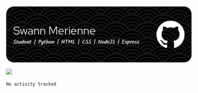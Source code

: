 ![Header](./github-header-image.png)

![](https://gitwar.herokuapp.com/badge?username=SwannMrn&color=ff69b4&style=flat)

<!--START_SECTION:waka-->

```text
No activity tracked
```

<!--END_SECTION:waka-->
